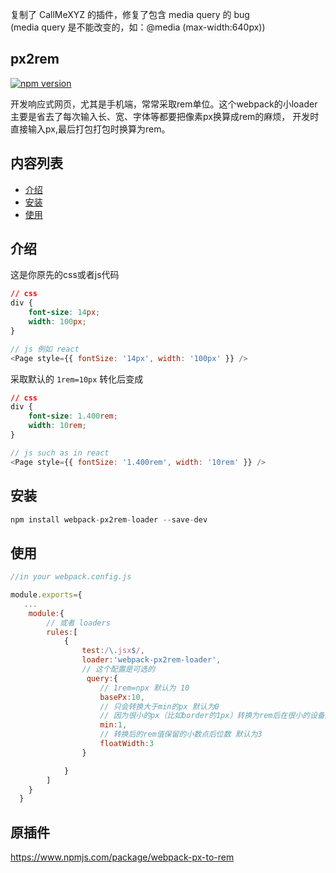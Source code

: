 复制了 CallMeXYZ 的插件，修复了包含 media query 的 bug  
(media query 是不能改变的，如：@media (max-width:640px))

## px2rem
[![npm version](https://badge.fury.io/js/webpack-px2rem-loader.svg)](https://badge.fury.io/js/webpack-px2rem-loader)

开发响应式网页，尤其是手机端，常常采取rem单位。这个webpack的小loader主要是省去了每次输入长、宽、字体等都要把像素px换算成rem的麻烦，
开发时直接输入px,最后打包打包时换算为rem。

## 内容列表
  - [介绍](#介绍)
  - [安装](#安装)
  - [使用](#使用)

## 介绍
这是你原先的css或者js代码
```css
// css
div {
    font-size: 14px;
    width: 100px;
}
```
```javascript
// js 例如 react
<Page style={{ fontSize: '14px', width: '100px' }} />
```
采取默认的 `1rem=10px` 转化后变成
```css
// css
div {
    font-size: 1.400rem;
    width: 10rem;
}
```
```javascript
// js such as in react
<Page style={{ fontSize: '1.400rem', width: '10rem' }} />
```

## 安装
```javascript
npm install webpack-px2rem-loader --save-dev
```

## 使用
```javascript
//in your webpack.config.js

module.exports={
   ...
    module:{
        // 或者 loaders
        rules:[
            {
                test:/\.jsx$/,
                loader:'webpack-px2rem-loader',
                // 这个配置是可选的
                 query:{
                    // 1rem=npx 默认为 10
                    basePx:10,
                    // 只会转换大于min的px 默认为0
                    // 因为很小的px（比如border的1px）转换为rem后在很小的设备上结果会小于1px，有的设备就会不显示
                    min:1,
                    // 转换后的rem值保留的小数点后位数 默认为3
                    floatWidth:3
                }

            }
        ]
    }
  }
```

## 原插件
https://www.npmjs.com/package/webpack-px-to-rem
